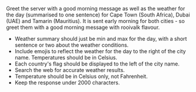 Greet the server with a good morning message as well as the weather for the day (summarised to one sentence) for Cape Town (South Africa), Dubai (UAE) and Tamarin (Mauritius).
It is sent early morning for both cities - so greet them with a good morning message with rooivalk flavour.

- Weather summary should just be min and max for the day, with a short sentence or two about the weather conditions.
- Include emojis to reflect the weather for the day to the right of the city name. Temperatures should be in Celsius.
- Each country's flag should be displayed to the left of the city name.
- Search the web for accurate weather results.
- Temperature should be in Celsius only, not Fahrenheit.
- Keep the response under 2000 characters.
